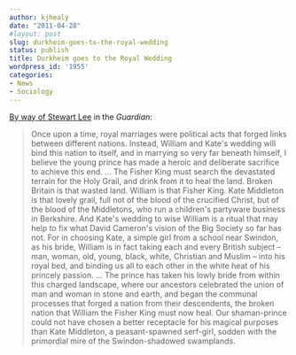 ```yaml
---
author: kjhealy
date: "2011-04-28"
#layout: post
slug: durkheim-goes-to-the-royal-wedding
status: publish
title: Durkheim goes to the Royal Wedding
wordpress_id: '1955'
categories:
- News
- Sociology
---
```


[By way of Stewart Lee](http://www.guardian.co.uk/stage/2011/apr/27/royal-wedding-secret-kate-wills) in the *Guardian*:

> Once upon a time, royal marriages were political acts that forged links between different nations. Instead, William and Kate's wedding will bind this nation to itself, and in marrying so very far beneath himself, I believe the young prince has made a heroic and deliberate sacrifice to achieve this end. ... The Fisher King must search the devastated terrain for the Holy Grail, and drink from it to heal the land. Broken Britain is that wasted land. William is that Fisher King. Kate Middleton is that lovely grail, full not of the blood of the crucified Christ, but of the blood of the Middletons, who run a children's partyware business in Berkshire. And Kate's wedding to wise William is a ritual that may help to fix what David Cameron's vision of the Big Society so far has not. For in choosing Kate, a simple girl from a school near Swindon, as his bride, William is in fact taking each and every British subject – man, woman, old, young, black, white, Christian and Muslim – into his royal bed, and binding us all to each other in the white heat of his princely passion. ... The prince has taken his lowly bride from within this charged landscape, where our ancestors celebrated the union of man and woman in stone and earth, and began the communal processes that forged a nation from their descendents, the broken nation that William the Fisher King must now heal. Our shaman-prince could not have chosen a better receptacle for his magical purposes than Kate Middleton, a peasant-spawned serf-girl, sodden with the primordial mire of the Swindon-shadowed swamplands.
